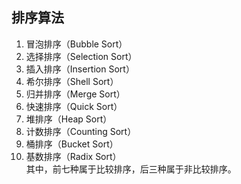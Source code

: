 ## 排序算法
1. 冒泡排序（Bubble Sort）
2. 选择排序（Selection Sort）
3. 插入排序（Insertion Sort）
4. 希尔排序（Shell Sort）
5. 归并排序（Merge Sort）
6. 快速排序（Quick Sort）
7. 堆排序（Heap Sort）
8. 计数排序（Counting Sort）
9. 桶排序（Bucket Sort）
10. 基数排序（Radix Sort）
<br>其中，前七种属于比较排序，后三种属于非比较排序。